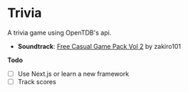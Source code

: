 # Trivia
A trivia game using OpenTDB's api.

- **Soundtrack**: [Free Casual Game Pack Vol 2](https://zakiro101.itch.io/free-casual-game-music-pack-vol-2) by zakiro101

__Todo__
- [ ] Use Next.js or learn a new framework
- [ ] Track scores
